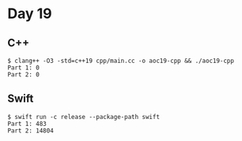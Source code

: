 # Day 19

## C++

```shell
$ clang++ -O3 -std=c++19 cpp/main.cc -o aoc19-cpp && ./aoc19-cpp
Part 1: 0
Part 2: 0
```

## Swift

```shell
$ swift run -c release --package-path swift
Part 1: 483
Part 2: 14804
```
